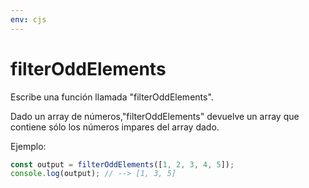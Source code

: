 ```yaml
---
env: cjs
---
```


# filterOddElements

Escribe una función llamada "filterOddElements".

Dado un array de números,"filterOddElements" devuelve un array que contiene sólo
los números impares del array dado.

Ejemplo:

```js
const output = filterOddElements([1, 2, 3, 4, 5]);
console.log(output); // --> [1, 3, 5]
```
